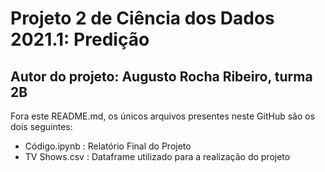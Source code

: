 # Projeto 2 de Ciência dos Dados 2021.1: Predição

## Autor do projeto: Augusto Rocha Ribeiro, turma 2B

Fora este README.md, os únicos arquivos presentes neste GitHub são os dois seguintes:
* Código.ipynb : Relatório Final do Projeto
* TV Shows.csv : Dataframe utilizado para a realização do projeto
